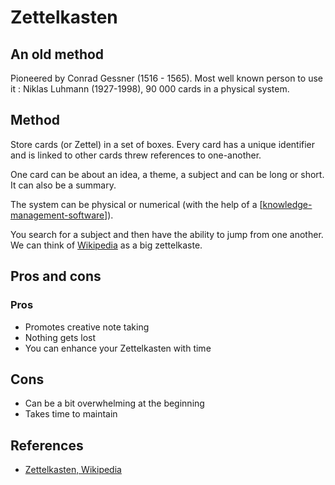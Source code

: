 # Zettelkasten

## An old method

Pioneered by Conrad Gessner (1516 - 1565). Most well known person to use it : Niklas Luhmann
(1927-1998), 90 000 cards in a physical system.

## Method

Store cards (or Zettel) in a set of boxes. Every card has a unique identifier and is linked
to other cards threw references to one-another.

One card can be about an idea, a theme, a subject and can be long or short. It can also be
a summary.

The system can be physical or numerical (with the help of a [[knowledge-management-software]]).

You search for a subject and then have the ability to jump from one another. We can think
of [Wikipedia](www.wikipedia.com) as a big zettelkaste.

## Pros and cons

### Pros

- Promotes creative note taking
- Nothing gets lost
- You can enhance your Zettelkasten with time

## Cons

- Can be a bit overwhelming at the beginning
- Takes time to maintain

## References

- [Zettelkasten, Wikipedia](https://en.wikipedia.org/wiki/Zettelkasten)

[//begin]: # "Autogenerated link references for markdown compatibility"
[knowledge-management-software]: knowledge-management-software.md "Knowledge Management Software"
[//end]: # "Autogenerated link references"
